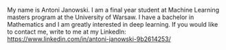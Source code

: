 My name is Antoni Janowski. I am a final year student at Machine Learning masters program at the University of Warsaw. 
I have a bachelor in Mathematics and I am greatly interested in deep learning. 
If you would like to contact me, write to me at my LinkedIn: https://www.linkedin.com/in/antoni-janowski-9b2614253/

<!---
AntoniJanowski/AntoniJanowski is a ✨ special ✨ repository because its `README.md` (this file) appears on your GitHub profile.
You can click the Preview link to take a look at your changes.
--->
